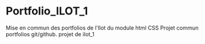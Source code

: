 # Portfolio_ILOT_1
Mise en commun des portfolios de l'Ilot du module html CSS
Projet commun portfolios git/github.
projet  de ilot_1
